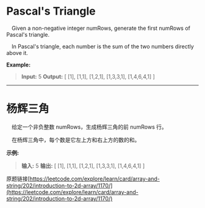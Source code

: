 
# Pascal's Triangle

&emsp;Given a non-negative integer numRows, generate the first numRows of Pascal's triangle.

&emsp;In Pascal's triangle, each number is the sum of the two numbers directly above it.

**Example:**

>**Input:** 5
>**Output:**
>[
>     [1],
>    [1,1],
>   [1,2,1],
>  [1,3,3,1],
> [1,4,6,4,1]
>]




-----------------------------

# 杨辉三角

&emsp;给定一个非负整数 numRows，生成杨辉三角的前 numRows 行。



&emsp;在杨辉三角中，每个数是它左上方和右上方的数的和。

**示例:**

>**输入:** 5
>**输出:**
>[
>     [1],
>    [1,1],
>   [1,2,1],
>  [1,3,3,1],
> [1,4,6,4,1]
>]


原题链接[https://leetcode.com/explore/learn/card/array-and-string/202/introduction-to-2d-array/1170/](https://leetcode.com/explore/learn/card/array-and-string/202/introduction-to-2d-array/1170/)